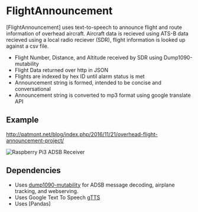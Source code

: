 # FlightAnnouncement
[FlightAnnouncement] uses text-to-speech to announce flight and route information of overhead aircraft. Aircraft data is recieved using ATS-B data recieved using a local radio reciever (SDR), flight information is looked up against a csv file.

* Flight Number, Distance, and Altitude received by SDR using Dump1090-mutability
* Flight Data returned over http in JSON
* Flights are indexed by hex ID until alarm status is met
* Announcement string is formed, intended to be concise and conversational
* Announcement string is converted to mp3 format using google translate API

## Example
http://patmont.net/blog/index.php/2016/11/21/overhead-flight-announcement-project/

![Raspberry Pi3 ADSB Receiver](http://patmont.net/blog/wp-content/uploads/2016/11/IMG_2418-768x576.jpg)

## Dependencies
* Uses [dump1090-mutability](https://github.com/mutability/dump1090) for ADSB message decoding, airplane tracking, and webserving.
* Uses Google Text To Speech [gTTS](https://github.com/pndurette/gTTS)
* Uses [Pandas]
